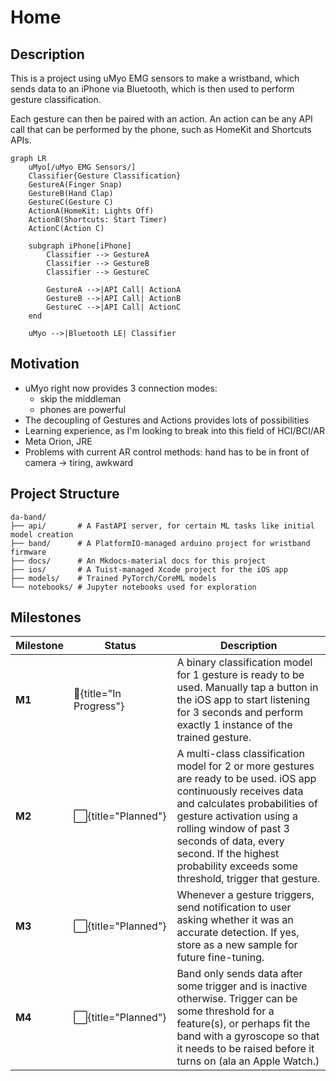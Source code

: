 # Home

## Description

This is a project using uMyo EMG sensors to make a wristband, which sends data to an iPhone via Bluetooth, which is then used to perform gesture classification. 

Each gesture can then be paired with an action. An action can be any API call that can be performed by the phone, such as HomeKit and Shortcuts APIs.

```mermaid
graph LR
    uMyo[/uMyo EMG Sensors/]
    Classifier{Gesture Classification}
    GestureA(Finger Snap)
    GestureB(Hand Clap)
    GestureC(Gesture C)
    ActionA(HomeKit: Lights Off)
    ActionB(Shortcuts: Start Timer)
    ActionC(Action C)

    subgraph iPhone[iPhone]
        Classifier --> GestureA
        Classifier --> GestureB
        Classifier --> GestureC

        GestureA -->|API Call| ActionA
        GestureB -->|API Call| ActionB
        GestureC -->|API Call| ActionC
    end

    uMyo -->|Bluetooth LE| Classifier
```

## Motivation

- uMyo right now provides 3 connection modes:
    - skip the middleman
    - phones are powerful
- The decoupling of Gestures and Actions provides lots of possibilities
- Learning experience, as I'm looking to break into this field of HCI/BCI/AR 
- Meta Orion, JRE
- Problems with current AR control methods: hand has to be in front of camera -> tiring, awkward

## Project Structure 

```
da-band/
├── api/       # A FastAPI server, for certain ML tasks like initial model creation
├── band/      # A PlatformIO-managed arduino project for wristband firmware
├── docs/      # An Mkdocs-material docs for this project
├── ios/       # A Tuist-managed Xcode project for the iOS app
├── models/    # Trained PyTorch/CoreML models
└── notebooks/ # Jupyter notebooks used for exploration
```

## Milestones

| Milestone | Status | Description |
|-----------|---------|-------------|
| **M1** | :construction:{title="In Progress"} | A binary classification model for 1 gesture is ready to be used. Manually tap a button in the iOS app to start listening for 3 seconds and perform exactly 1 instance of the trained gesture. |
| **M2** | :white_large_square:{title="Planned"} | A multi-class classification model for 2 or more gestures are ready to be used. iOS app continuously receives data and calculates probabilities of gesture activation using a rolling window of past 3 seconds of data, every second. If the highest probability exceeds some threshold, trigger that gesture. |
| **M3** | :white_large_square:{title="Planned"} | Whenever a gesture triggers, send notification to user asking whether it was an accurate detection. If yes, store as a new sample for future fine-tuning. |
| **M4** | :white_large_square:{title="Planned"} | Band only sends data after some trigger and is inactive otherwise. Trigger can be some threshold for a feature(s), or perhaps fit the band with a gyroscope so that it needs to be raised before it turns on (ala an Apple Watch.) |

